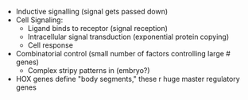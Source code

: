 - Inductive signalling (signal gets passed down)
- Cell Signaling:
	- Ligand binds to receptor (signal reception)
	- Intracellular signal transduction (exponential protein copying)
	- Cell response
- Combinatorial control (small number of factors controlling large # genes)
	- Complex stripy patterns in (embryo?)
- HOX genes define "body segments," these r huge master regulatory genes